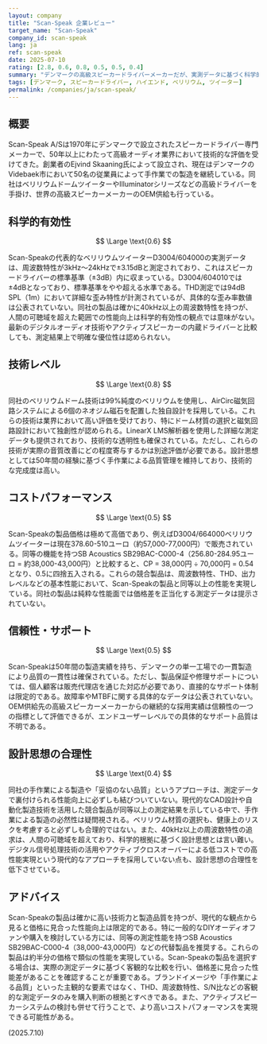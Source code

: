 ```yaml
---
layout: company
title: "Scan-Speak 企業レビュー"
target_name: "Scan-Speak"
company_id: scan-speak
lang: ja
ref: scan-speak
date: 2025-07-10
rating: [2.8, 0.6, 0.8, 0.5, 0.5, 0.4]
summary: "デンマークの高級スピーカードライバーメーカーだが、実測データに基づく科学的評価では限定的な優位性しか示さず、高い価格設定により現代的なコストパフォーマンスで劣る"
tags: [デンマーク, スピーカードライバー, ハイエンド, ベリリウム, ツイーター]
permalink: /companies/ja/scan-speak/
---
```


## 概要

Scan-Speak A/Sは1970年にデンマークで設立されたスピーカードライバー専門メーカーで、50年以上にわたって高級オーディオ業界において技術的な評価を受けてきた。創業者のEjvind Skaaning氏によって設立され、現在はデンマークのVidebaek市において50名の従業員によって手作業での製造を継続している。同社はベリリウムドームツイーターやIlluminatorシリーズなどの高級ドライバーを手掛け、世界の高級スピーカーメーカーのOEM供給も行っている。

## 科学的有効性

$$ \Large \text{0.6} $$

Scan-Speakの代表的なベリリウムツイーターD3004/604000の実測データは、周波数特性が3kHz～24kHzで±3.15dBと測定されており、これはスピーカードライバーの標準基準（±3dB）内に収まっている。D3004/604010では±4dBとなっており、標準基準をやや超える水準である。THD測定では94dB SPL（1m）において詳細な歪み特性が計測されているが、具体的な歪み率数値は公表されていない。同社の製品は確かに40kHz以上の周波数特性を持つが、人間の可聴域を超えた範囲での性能向上は科学的有効性の観点では意味がない。最新のデジタルオーディオ技術やアクティブスピーカーの内蔵ドライバーと比較しても、測定結果上で明確な優位性は認められない。

## 技術レベル

$$ \Large \text{0.8} $$

同社のベリリウムドーム技術は99%純度のベリリウムを使用し、AirCirc磁気回路システムによる6個のネオジム磁石を配置した独自設計を採用している。これらの技術は業界において高い評価を受けており、特にドーム材質の選択と磁気回路設計において独創性が認められる。LinearX LMS解析器を使用した詳細な測定データも提供されており、技術的な透明性も確保されている。ただし、これらの技術が実際の音質改善にどの程度寄与するかは別途評価が必要である。設計思想としては50年間の経験に基づく手作業による品質管理を維持しており、技術的な完成度は高い。

## コストパフォーマンス

$$ \Large \text{0.5} $$

Scan-Speakの製品価格は極めて高価であり、例えばD3004/664000ベリリウムツイーターは現在378.60-510ユーロ（約57,000-77,000円）で販売されている。同等の機能を持つSB Acoustics SB29BAC-C000-4（256.80-284.95ユーロ = 約38,000-43,000円）と比較すると、CP = 38,000円 ÷ 70,000円 = 0.54となり、0.5に四捨五入される。これらの競合製品は、周波数特性、THD、出力レベルなどの基本性能において、Scan-Speakの製品と同等以上の性能を実現している。同社の製品は純粋な性能面では価格差を正当化する測定データは提示されていない。

## 信頼性・サポート

$$ \Large \text{0.5} $$

Scan-Speakは50年間の製造実績を持ち、デンマークの単一工場での一貫製造により品質の一貫性は確保されている。ただし、製品保証や修理サポートについては、個人顧客は販売代理店を通じた対応が必要であり、直接的なサポート体制は限定的である。故障率やMTBFに関する具体的なデータは公表されていない。OEM供給先の高級スピーカーメーカーからの継続的な採用実績は信頼性の一つの指標として評価できるが、エンドユーザーレベルでの具体的なサポート品質は不明である。

## 設計思想の合理性

$$ \Large \text{0.4} $$

同社の手作業による製造や「妥協のない品質」というアプローチは、測定データで裏付けられる性能向上に必ずしも結びついていない。現代的なCAD設計や自動化製造技術を活用した競合製品が同等以上の測定結果を示している中で、手作業による製造の必然性は疑問視される。ベリリウム材質の選択も、健康上のリスクを考慮すると必ずしも合理的ではない。また、40kHz以上の周波数特性の追求は、人間の可聴域を超えており、科学的根拠に基づく設計思想とは言い難い。デジタル信号処理技術の活用やアクティブクロスオーバーによる低コストでの高性能実現という現代的なアプローチを採用していない点も、設計思想の合理性を低下させている。

## アドバイス

Scan-Speakの製品は確かに高い技術力と製造品質を持つが、現代的な観点から見ると価格に見合った性能向上は限定的である。特に一般的なDIYオーディオファンや購入を検討している方には、同等の測定性能を持つSB Acoustics SB29BAC-C000-4（38,000-43,000円）などの代替製品を推奨する。これらの製品は約半分の価格で類似の性能を実現している。Scan-Speakの製品を選択する場合は、実際の測定データに基づく客観的な比較を行い、価格差に見合った性能差があることを確認することが重要である。ブランドイメージや「手作業による品質」といった主観的な要素ではなく、THD、周波数特性、S/N比などの客観的な測定データのみを購入判断の根拠とすべきである。また、アクティブスピーカーシステムの検討も併せて行うことで、より高いコストパフォーマンスを実現できる可能性がある。

(2025.7.10)